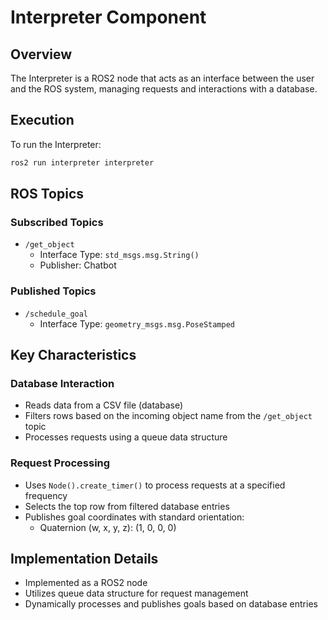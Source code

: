 # Interpreter Component

## Overview
The Interpreter is a ROS2 node that acts as an interface between the user and the ROS system, managing requests and interactions with a database.

## Execution
To run the Interpreter:
```bash
ros2 run interpreter interpreter
```

## ROS Topics

### Subscribed Topics
- `/get_object`
  - Interface Type: `std_msgs.msg.String()`
  - Publisher: Chatbot

### Published Topics
- `/schedule_goal`
  - Interface Type: `geometry_msgs.msg.PoseStamped`

## Key Characteristics

### Database Interaction
- Reads data from a CSV file (database)
- Filters rows based on the incoming object name from the `/get_object` topic
- Processes requests using a queue data structure

### Request Processing
- Uses `Node().create_timer()` to process requests at a specified frequency
- Selects the top row from filtered database entries
- Publishes goal coordinates with standard orientation:
  - Quaternion (w, x, y, z): (1, 0, 0, 0)

## Implementation Details
- Implemented as a ROS2 node
- Utilizes queue data structure for request management
- Dynamically processes and publishes goals based on database entries
